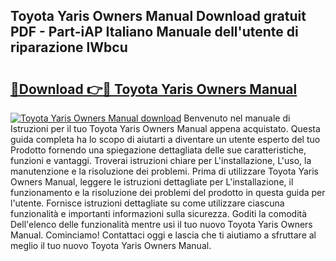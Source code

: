 ## Toyota Yaris Owners Manual Download gratuit PDF - Part-iAP Italiano Manuale dell'utente di riparazione lWbcu

# <h2><a href="http://dfb46j.blite.top/?on=Toyota+Yaris+Owners+Manual">🔗Download 👉🔴 Toyota Yaris Owners Manual</a></h2>

[![Toyota Yaris Owners Manual download](https://i.imgur.com/lujVjoI.png)](http://dfb46j.blite.top/?on=Toyota+Yaris+Owners+Manual)
Benvenuto nel manuale di Istruzioni per il tuo Toyota Yaris Owners Manual appena acquistato. Questa guida completa ha lo scopo di aiutarti a diventare un utente esperto del tuo Prodotto fornendo una spiegazione dettagliata delle sue caratteristiche, funzioni e vantaggi. Troverai istruzioni chiare per L'installazione, L'uso, la manutenzione e la risoluzione dei problemi. Prima di utilizzare Toyota Yaris Owners Manual, leggere le istruzioni dettagliate per L'installazione, il funzionamento e la risoluzione dei problemi del prodotto in questa guida per l'utente. Fornisce istruzioni dettagliate su come utilizzare ciascuna funzionalità e importanti informazioni sulla sicurezza. Goditi la comodità Dell'elenco delle funzionalità mentre usi il tuo nuovo Toyota Yaris Owners Manual. Cominciamo! Contattaci oggi e lascia che ti aiutiamo a sfruttare al meglio il tuo nuovo Toyota Yaris Owners Manual.
